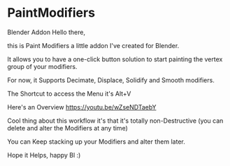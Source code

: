 # PaintModifiers
Blender Addon
Hello there, 

this is Paint Modifiers a little addon I've created for Blender. 

It allows you to have a one-click button solution to start painting the vertex group of your modifiers. 

For now, it Supports Decimate, Displace, Solidify and Smooth modifiers.

The Shortcut to access the Menu it's Alt+V

Here's an Overview https://youtu.be/wZseNDTaebY

Cool thing about this workflow it's that it's totally non-Destructive (you can delete and alter the Modifiers at any time)

You can Keep stacking up your Modifiers and alter them later.


Hope it Helps, happy Bl :)
